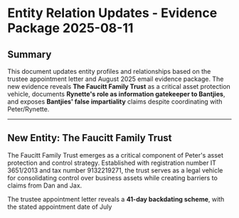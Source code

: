 # Entity Relation Updates - Evidence Package 2025-08-11

## Summary

This document updates entity profiles and relationships based on the trustee appointment letter and August 2025 email evidence package. The new evidence reveals **The Faucitt Family Trust** as a critical asset protection vehicle, documents **Rynette's role as information gatekeeper to Bantjies**, and exposes **Bantjies' false impartiality** claims despite coordinating with Peter/Rynette.

---

## New Entity: The Faucitt Family Trust

The Faucitt Family Trust emerges as a critical component of Peter's asset protection and control strategy. Established with registration number IT 3651/2013 and tax number 9132219271, the trust serves as a legal vehicle for consolidating control over business assets while creating barriers to claims from Dan and Jax.

The trustee appointment letter reveals a **41-day backdating scheme**, with the stated appointment date of July
